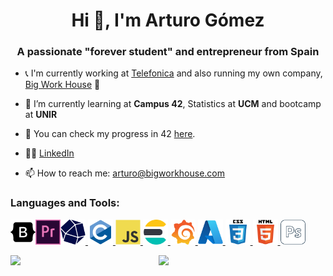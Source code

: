 <h1 align="center">Hi 👋, I'm Arturo Gómez</h1>
<h3 align="center">A passionate "forever student" and entrepreneur from Spain</h3>

- 📞 I'm currently working at  [Telefonica](https://www.Telefonica.com) and also running my own company, [Big Work House](https://www.bigworkhouse.com) 🔭

- 🌱 I’m currently learning at **Campus 42**, Statistics at **UCM** and bootcamp at **UNIR**

- 🌱 You can check my progress in 42 [here](https://github.com/agomez-m/42cursus/blob/main/README.md).

- 👨‍💻 [LinkedIn](https://www.linkedin.com/in/arturo-g%C3%B3mez-mart%C3%ADn-crespo-b7a5355a/?originalSubdomain=es)

- 📫 How to reach me: [arturo@bigworkhouse.com](mailto:arturo@bigworkhouse.com)

<p align="left">
</p>
<h3 align="left">Languages and Tools:</h3>
<p align="left"> 
    <a href="#" target="_blank" rel="noreferrer">
        <img src="https://github.com/devicons/devicon/blob/master/icons/influxdb/influxdb-original.svg" alt="InfluxDB" width="40" height="40" />
    </a>
    <a href="#" target="_blank" rel="noreferrer">
        <img src="https://raw.githubusercontent.com/devicons/devicon/master/icons/c/c-original.svg" alt="C" width="40" height="40" />
    </a>
    <a href="#" target="_blank" rel="noreferrer">
        <img src="https://github.com/devicons/devicon/blob/master/icons/javascript/javascript-original.svg" alt="JavaScript" width="40" height="40" />
    </a>
    <a href="#" target="_blank" rel="noreferrer">
        <img src="https://github.com/devicons/devicon/blob/master/icons/elasticsearch/elasticsearch-original.svg" alt="ElasticSearch" width="40" height="40" />
    </a>
    <a href="#" target="_blank" rel="noreferrer">
        <img src="https://github.com/devicons/devicon/blob/master/icons/grafana/grafana-original.svg" alt="Grafana" width="40" height="40" />
    </a>
    <a href="#" target="_blank" rel="noreferrer">
        <img src="https://github.com/devicons/devicon/blob/master/icons/azure/azure-original.svg" alt="Azure" width="40" height="40" />
    </a>
    <a href="#" target="_blank" rel="noreferrer">
        <img src="https://raw.githubusercontent.com/devicons/devicon/master/icons/css3/css3-original-wordmark.svg" alt="CSS3" width="40" height="40" />
    </a>
    <a href="#" target="_blank" rel="noreferrer">
        <img src="https://raw.githubusercontent.com/devicons/devicon/master/icons/html5/html5-original-wordmark.svg" alt="HTML5" width="40" height="40" />
    </a>
    <a href="#" target="_blank" rel="noreferrer">
        <img align="left" src="https://github.com/devicons/devicon/blob/master/icons/bootstrap/bootstrap-plain.svg" width="40" height="40" />
    </a>
    <a href="#" target="_blank" rel="noreferrer">
        <img align="left" src="https://github.com/devicons/devicon/blob/master/icons/premierepro/premierepro-original.svg" width="40" height="40" />
    </a>
    <a href="#" target="_blank" rel="noreferrer">
        <img src="https://raw.githubusercontent.com/devicons/devicon/master/icons/photoshop/photoshop-line.svg" alt="Photoshop" width="40" height="40" />
    </a>
</p>
<img align="left" width="47%" src="https://github-readme-stats.vercel.app/api?username=agomez-m&theme=dark&show_icons=true" />
<img align="left" width="47%" src="https://github-readme-stats.vercel.app/api/top-langs/?username=agomez-m&layout=compact" />
